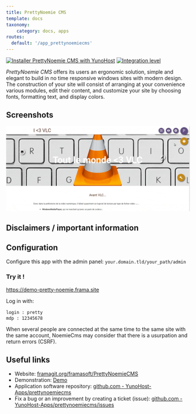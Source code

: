 ```yaml
---
title: PrettyNoemie CMS
template: docs
taxonomy:
    category: docs, apps
routes:
  default: '/app_prettynoemiecms'
---
```


[![Installer PrettyNoemie CMS with YunoHost](https://install-app.yunohost.org/install-with-yunohost.svg)](https://install-app.yunohost.org/?app=prettynoemiecms) [![Integration level](https://dash.yunohost.org/integration/prettynoemiecms.svg)](https://dash.yunohost.org/appci/app/prettynoemiecms)

*PrettyNoemie CMS* offers its users an ergonomic solution, simple and elegant to build in no time responsive windows sites with modern design.
The construction of your site will consist of arranging at your convenience various modules, edit their content, and customize your site by choosing fonts, formatting text, and display colors.

## Screenshots

![Screenshot of PrettyNoemie CMS](https://github.com/YunoHost-Apps/prettynoemiecms_ynh/blob/master/doc/screenshots/pages-framasite-theme-light.gif)

## Disclaimers / important information

## Configuration

Configure this app with the admin panel: `your.domain.tld/your_path/admin`

### Try it !

https://demo-pretty-noemie.frama.site

Log in with:
```
login : pretty
mdp : 12345678
```
When several people are connected at the same time to the same site with the same account, NoemieCms may consider that there is a usurpation and return errors (CSRF).

## Useful links

+ Website: [framagit.org/framasoft/PrettyNoemieCMS](https://framagit.org/framasoft/PrettyNoemieCMS)
+ Demonstration: [Demo](https://demo-pretty-noemie.frama.site)
+ Application software repository: [github.com - YunoHost-Apps/prettynoemiecms](https://github.com/YunoHost-Apps/prettynoemiecms_ynh)
+ Fix a bug or an improvement by creating a ticket (issue): [github.com - YunoHost-Apps/prettynoemiecms/issues](https://github.com/YunoHost-Apps/prettynoemiecms_ynh/issues)
